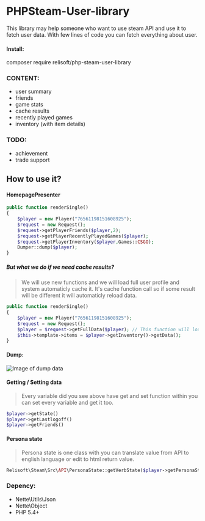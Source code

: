 # PHPSteam-User-library

This library may help someone who want to use steam API and use it to fetch user data. With few lines of code you can fetch everything about user.

#### Install:
composer require relisoft/php-steam-user-library

### CONTENT:
* user summary
* friends
* game stats
* cache results
* recently played games
* inventory (with item details)

### TODO:
* achievement
* trade support


## How to use it?
#### HomepagePresenter
```php
public function renderSingle()
{
    $player = new Player("76561198151608925");
    $request = new Request();
    $request->getPlayerFriends($player,2);
    $request->getPlayerRecentlyPlayedGames($player);
    $request->getPlayerInventory($player,Games::CSGO);
    Dumper::dump($player);
}
```
##### But what we do if we need cache results?
> We will use new functions and we will load full user profile and system automaticly cache it. It's cache function call so if some result will be different it will automaticly reload data.
```php
public function renderSingle()
{
    $player = new Player("76561198151608925");
    $request = new Request();
    $player = $request->getFullData($player); // This function will load full profile (profile, recent games, friends, inventory)
    $this->template->items = $player->getInventory()->getData();
}
```
#### Dump:
![Image of dump data](https://image.prntscr.com/image/rfQhzUxqRJevoRclpy5eOw.png)
#### Getting / Setting data
> Every variable did you see above have get and set function within you can set every variable and get it too. 
```php
$player->getState()
$player->getLastlogoff()
$player->getFriends()
```
#### Persona state
> Persona state is one class with you can translate value from API to english language or edit to html return value.
```php
Relisoft\Steam\Src\API\PersonaState::getVerbState($player->getPersonaState())
```
### Depency:
- Nette\Utils\Json
- Nette\Object
- PHP 5.4+
